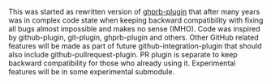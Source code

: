 This was started as rewritten version of [ghprb-plugin](https://wiki.jenkins-ci.org/display/JENKINS/GitHub+pull+request+builder+plugin) that after many years was in complex code state when keeping backward compatibility with fixing all bugs almost impossible and makes no sense (IMHO). Code was inspired by github-plugin, git-plugin, ghprb-plugin and others. Other GitHub related features will be made as part of future github-integration-plugin that should also include github-pullrequest-plugin. PR plugin is separate to keep backward compatibility for those who already using it. Experimental features will be in some experimental submodule.
